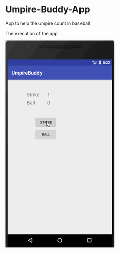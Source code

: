 # Umpire-Buddy-App
App to help the umpire count in baseball

The execution of the app

![Video Walkthrough](umpire_buddy.gif)
